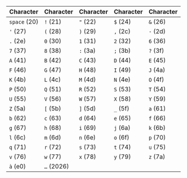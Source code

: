 | Character | Character | Character | Character | Character |
|-----------|-----------|-----------|-----------|-----------|
| `space` (20) | `!` (21) | `"` (22) | `$` (24) | `&` (26) |
| `'` (27) | `(` (28) | `)` (29) | `,` (2c) | `-` (2d) |
| `.` (2e) | `0` (30) | `1` (31) | `2` (32) | `6` (36) |
| `7` (37) | `8` (38) | `:` (3a) | `;` (3b) | `?` (3f) |
| `A` (41) | `B` (42) | `C` (43) | `D` (44) | `E` (45) |
| `F` (46) | `G` (47) | `H` (48) | `I` (49) | `J` (4a) |
| `K` (4b) | `L` (4c) | `M` (4d) | `N` (4e) | `O` (4f) |
| `P` (50) | `Q` (51) | `R` (52) | `S` (53) | `T` (54) |
| `U` (55) | `V` (56) | `W` (57) | `X` (58) | `Y` (59) |
| `Z` (5a) | `[` (5b) | `]` (5d) | `_` (5f) | `a` (61) |
| `b` (62) | `c` (63) | `d` (64) | `e` (65) | `f` (66) |
| `g` (67) | `h` (68) | `i` (69) | `j` (6a) | `k` (6b) |
| `l` (6c) | `m` (6d) | `n` (6e) | `o` (6f) | `p` (70) |
| `q` (71) | `r` (72) | `s` (73) | `t` (74) | `u` (75) |
| `v` (76) | `w` (77) | `x` (78) | `y` (79) | `z` (7a) |
| `à` (e0) | `…` (2026) |